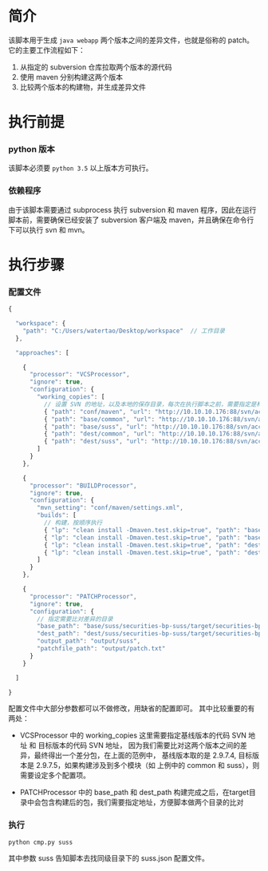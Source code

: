 # 简介
该脚本用于生成 `java webapp` 两个版本之间的差异文件，也就是俗称的 patch。它的主要工作流程如下：

1. 从指定的 subversion 仓库拉取两个版本的源代码
2. 使用 maven 分别构建这两个版本
3. 比较两个版本的构建物，并生成差异文件

# 执行前提

### python 版本
该脚本必须要 `python 3.5` 以上版本方可执行。

### 依赖程序
由于该脚本需要通过 subprocess 执行 subversion 和 maven 程序，因此在运行脚本前，需要确保已经安装了 subversion
客户端及 maven，并且确保在命令行下可以执行 svn 和 mvn。

# 执行步骤

### 配置文件

```javascript
{

  "workspace": {
    "path": "C:/Users/watertao/Desktop/workspace"  // 工作目录
  },

  "approaches": [

    {
      "processor": "VCSProcessor",
      "ignore": true,
      "configuration": {
        "working_copies": [
          // 设置 SVN 的地址，以及本地的保存目录，每次在执行脚本之前，需要指定是构建哪两个版本的程序
          { "path": "conf/maven", "url": "http://10.10.10.176:88/svn/accountcenter/Devconf/maven" },  // maven 的 配置，此处一般不做修改
          { "path": "base/common", "url": "http://10.10.10.176:88/svn/accountcenter/Code/accountcenter/branches/2.9.7.4/common" },  // 基线版本（上一个发布版本）的SVN地址
          { "path": "base/suss", "url": "http://10.10.10.176:88/svn/accountcenter/Code/accountcenter/branches/2.9.7.4/suss" }, // 基线版本（上一个发布版本）的SVN地址
          { "path": "dest/common", "url": "http://10.10.10.176:88/svn/accountcenter/Code/accountcenter/branches/2.9.7.5/common" },  // 目标版本（本次需要发布的版本）的SVN地址
          { "path": "dest/suss", "url": "http://10.10.10.176:88/svn/accountcenter/Code/accountcenter/branches/2.9.7.5/suss" }  // 目标版本（本次需要发布的版本）的SVN地址
        ]
      }
    },

    {
      "processor": "BUILDProcessor",
      "ignore": true,
      "configuration": {
        "mvn_setting": "conf/maven/settings.xml",
        "builds": [
          // 构建，按顺序执行
          { "lp": "clean install -Dmaven.test.skip=true", "path": "base/common" },
          { "lp": "clean install -Dmaven.test.skip=true", "path": "base/suss" },
          { "lp": "clean install -Dmaven.test.skip=true", "path": "dest/common" },
          { "lp": "clean install -Dmaven.test.skip=true", "path": "dest/suss" }
        ]
      }
    },

    {
      "processor": "PATCHProcessor",
      "ignore": true,
      "configuration": {
        // 指定需要比对差异的目录
        "base_path": "base/suss/securities-bp-suss/target/securities-bp-suss-0.0.1-SNAPSHOT",
        "dest_path": "dest/suss/securities-bp-suss/target/securities-bp-suss-0.0.1-SNAPSHOT",
        "output_path": "output/suss",
        "patchfile_path": "output/patch.txt"
      }
    }

  ]

}
```   

配置文件中大部分参数都可以不做修改，用缺省的配置即可。 其中比较重要的有两处：

- VCSProcessor 中的 working_copies
这里需要指定基线版本的代码 SVN 地址 和 目标版本的代码 SVN 地址， 因为我们需要比对这两个版本之间的差异，最终得出一个差分包，在上面的范例中， 基线版本取的是 2.9.7.4,
目标版本是 2.9.7.5，如果构建涉及到多个模块（如 上例中的 common 和 suss），则需要设定多个配置项。

- PATCHProcessor 中的 base_path 和 dest_path
构建完成之后，在target目录中会包含构建后的包，我们需要指定地址，方便脚本做两个目录的比对

### 执行

```
python cmp.py suss
```

其中参数 suss 告知脚本去找同级目录下的 suss.json 配置文件。
